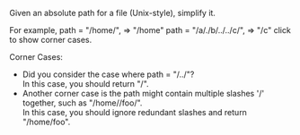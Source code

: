 Given an absolute path for a file (Unix-style), simplify it.

For example,
path = "/home/", => "/home"
path = "/a/./b/../../c/", => "/c"
click to show corner cases.

Corner Cases:
* Did you consider the case where path = "/../"?  
In this case, you should return "/".
* Another corner case is the path might contain multiple slashes '/' together, such as "/home//foo/".  
In this case, you should ignore redundant slashes and return "/home/foo".

